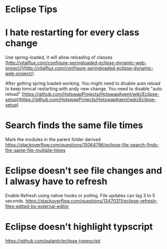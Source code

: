 # Eclipse Tips

# I hate restarting for every class change
Use spring-loaded, it will allow reloading of classes
[http://vitalflux.com/configure-springloaded-eclipse-dynamic-web-project/](http://vitalflux.com/configure-springloaded-eclipse-dynamic-web-project/)

After getting spring loaded working. You might need to disable auto reload to keep tomcat restarting with andy new change. You need to disable "auto reload"
[https://github.com/HotswapProjects/HotswapAgent/wiki/Eclipse-setup](https://github.com/HotswapProjects/HotswapAgent/wiki/Eclipse-setup)


# Search finds the same file times
Mark the modules in the parent folder derived 
https://stackoverflow.com/questions/15064796/eclipse-file-search-finds-the-same-file-multiple-times

# Eclipse doesn't see file changes and I alwasy have to refresh
Enable Refresh using native hooks or polling. File updates can lag 3 to 5 seconds.
https://stackoverflow.com/questions/13470311/eclipse-refresh-files-edited-by-external-editor

# Eclipse doesn't highlight typscript
https://github.com/palantir/eclipse-typescript



